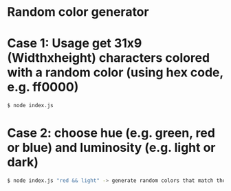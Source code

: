 # Random color generator

# Case 1: Usage get 31x9 (Widthxheight)  characters colored with a random color (using hex code, e.g. ff0000)

``` bash 
$ node index.js 
``` 


# Case 2: choose hue (e.g. green, red or blue) and luminosity (e.g. light or dark)

```bash
$ node index.js "red && light" -> generate random colors that match those choices in the same format (31x9)
```